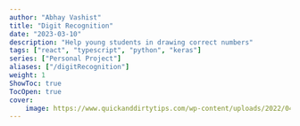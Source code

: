 ```yaml
---
author: "Abhay Vashist"
title: "Digit Recognition"
date: "2023-03-10"
description: "Help young students in drawing correct numbers"
tags: ["react", "typescript", "python", "keras"]
series: ["Personal Project"]
aliases: ["/digitRecognition"]
weight: 1
ShowToc: true
TocOpen: true
cover:
    image: https://www.quickanddirtytips.com/wp-content/uploads/2022/04/how-to-write-numbers-compressor.png
---
```


